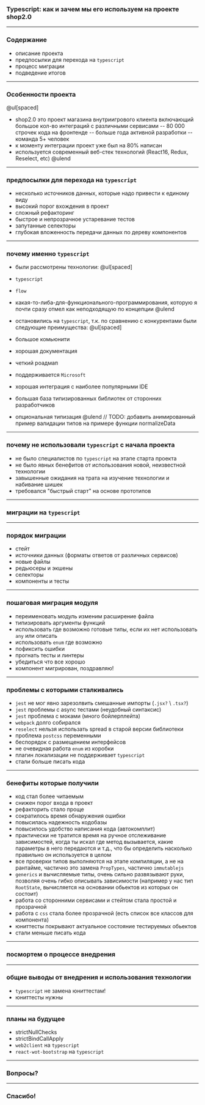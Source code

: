 ### Typescript: как и зачем мы его используем на проекте shop2.0

---

### Содержание

- описание проекта
- предпосылки для перехода на `typescript`
- процесс миграции
- подведение итогов

---

### Особенности проекта

@ul[spaced]
- shop2.0 это проект магазина внутриигрового клиента включающий большое кол-во интеграций с различными сервисами
-- 80 000 строчек кода на фронтенде
-- больше года активной разработки 
-- команда 5+ человек
- к моменту интеграции проект уже был на 80% написан
- используется современный веб-стек технологий (React16, Redux, Reselect, etc)
@ulend

---

### предпосылки для перехода на `typescript`

- несколько источников данных, которые надо привести к единому виду
- высокий порог вхождения в проект
- сложный рефакторинг
- быстрое и непрозрачное устаревание тестов
- запутанные селекторы
- глубокая вложенность передачи данных по дереву компонентов

---

### почему именно `typescript`

- были рассмотрены технологии:
@ul[spaced]
- `typescript`
- `flow`
- какая-то-либа-для-функционального-программирования, которую я почти сразу отмел как неподходящую по концепции
@ulend

- остановились на `typescript`, т.к. по сравнению с конкурентами были следующие преимущества:
@ul[spaced]
- большое комьюнити
- хорошая документация
- четкий роадмап
- поддерживается `Microsoft`
- хорошая интеграция с наиболее популярными IDE
- большая база типизированных библиотек от сторонних разработчиков
- опциональная типизация
@ulend
// TODO: добавить анимированный пример валидации типов на примере функции normalizeData
---

### почему не использовали `typescript` с начала проекта

- не было специалистов по `typescript` на этапе старта проекта
- не было явных бенефитов от использования новой, неизвестной технологии
- завышенные ожидания на трата на изучение технологии и набивание шишек
- требовался "быстрый старт" на основе прототипов

---

### миграции на `typescript`

---

### порядок миграции

- стейт
- источники данных (форматы ответов от различных сервисов)
- новые файлы
- редьюсеры и экшены 
- селекторы 
- компоненты и тесты

---

### пошаговая миграция модуля

- переименовать модуль изменим расширение файла
- типизировать аргументы функций
- использовать где возможно готовые типы, если их нет использовать `any` или описать
- использовать `enum` где возможно
- пофиксить ошибки
- прогнать тесты и линтеры
- убедиться что все хорошо
- компонент мигрирован, поздравляю!

---

### проблемы с которыми сталкивались

- `jest` не мог явно зарезолвить смешанные импорты (`.jsx?` \ `.tsx?`)
- `jest` проблемы с async тестами (неудобный синтаксис)
- `jest` проблема с моками (много бойлерплейта)
- `webpack` долго собирался 
- `reselect` нельзя использать spread в старой версии библиотеки
- проблема `postcss` переменными
- беспорядок с размещением интерфейсов
- не очевидная работа `enum` из коробки
- плагин локализации не поддерживает `typescript`
- стали больше писать кода

---

### бенефиты которые получили

- код стал более читаемым
- снижен порог входа в проект
- рефакторить стало проще
- сократилось время обнаружения ошибки
- повысилась надежность кодобазы
- повысилось удобство написания кода (автокомплит)
- практически не тратится время на ручное отслеживание зависимостей, когда ты искал где метод вызывается, какие параметры в него передаются и т.д., что бы определить насколько правильно он используется в целом
- все проверки типов выполняются на этапе компиляции, а не на рантайме, частично это замена `PropTypes`, частично `immutablejs`
- `generics` и вычисляемые типы, очень сильно развязывают руки, позволяя очень гибко описывать зависимости (например у нас тип `RootState`, вычисляется на основании обьектов из которых он состоит)
- работа со сторонними сервисами и стейтом стала простой и прозрачной
- работа с `css` стала более прозрачной (есть список все классов для компонента)
- юниттесты покрывают актуальное состояние тестируемых обьектов
- стали меньше писать кода

---

### посмортем о процессе внедрения

---

### общие выводы от внедрения и использования технологии

- `typescript` не замена юниттестам!
- юниттесты нужны

---

### планы на будущее

- strictNullChecks
- strictBindCallApply
- `web2client` на `typescript`
- `react-wot-bootstrap` на `typescript`

---

### Вопросы?

---

### Спасибо!

